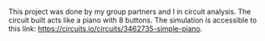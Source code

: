 This project was done by my group partners and I in circuit analysis. The circuit built acts like a piano with 8 buttons. The simulation is accessible to this link: https://circuits.io/circuits/3462735-simple-piano.
